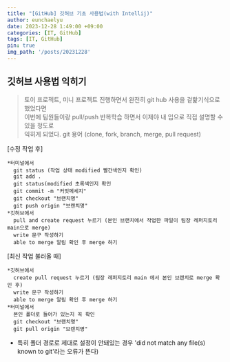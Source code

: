 ```yaml
---
title: "[GitHub] 깃허브 기초 사용법(with Intellij)"
author: eunchaelyu 
date: 2023-12-28 1:49:00 +09:00
categories: [IT, GitHub]
tags: [IT, GitHub]
pin: true
img_path: '/posts/20231228'
---
```



## 깃허브 사용법 익히기    
> 토이 프로젝트, 미니 프로젝트 진행하면서 완전히 git hub 사용을 겉핥기식으로 했었다면    
> 이번에 팀원들이랑 pull/push 반복학습 하면서 이제야 내 입으로 직접 설명할 수 있을 정도로    
> 익히게 되었다. git 용어 (clone, fork, branch, merge, pull request)    


[수정 작업 후]
```text
*터미널에서
  git status (작업 상태 modified 빨간색인지 확인)
  git add .
  git status(modified 초록색인지 확인
  git commit -m "커밋메세지"
  git checkout "브랜치명"
  git push origin "브랜치명"
*깃허브에서
  pull and create request 누르기 (본인 브랜치에서 작업한 파일이 팀장 레퍼지토리 main으로 merge)
  write 문구 작성하기
  able to merge 알림 확인 후 merge 하기
```


[최신 작업 불러올 때]
```text
*깃허브에서
  create pull request 누르기 (팀장 레퍼지토리 main 에서 본인 브랜치로 merge 확인 후)
  write 문구 작성하기
  able to merge 알림 확인 후 merge 하기
*터미널에서
  본인 폴더로 들어가 있는지 꼭 확인 
  git checkout "브랜치명"
  git pull origin "브랜치명"
```
  - 특히 폴더 경로로 제대로 설정이 안돼있는 경우 'did not match any file(s) known to git'라는 오류가 뜬다)    
